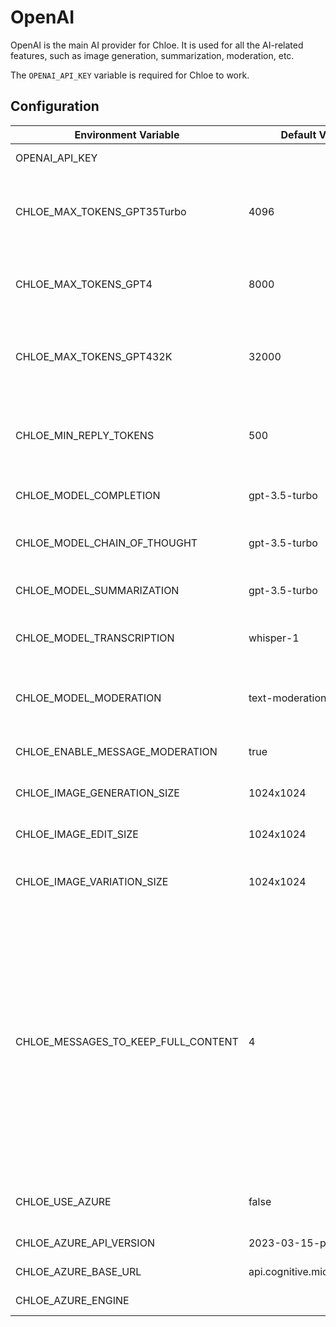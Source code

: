 # OpenAI

OpenAI is the main AI provider for Chloe. It is used for all the AI-related features, such as
image generation, summarization, moderation, etc.

The `OPENAI_API_KEY` variable is required for Chloe to work.

## Configuration

| Environment Variable                | Default Value               | Description                                                                                                                                                                                                                        | Options                                                                                                         |
|-------------------------------------|-----------------------------|------------------------------------------------------------------------------------------------------------------------------------------------------------------------------------------------------------------------------------|-----------------------------------------------------------------------------------------------------------------|
| OPENAI_API_KEY                      |                             | OpenAI API key, required                                                                                                                                                                                                           |                                                                                                                 |
| CHLOE_MAX_TOKENS_GPT35Turbo         | 4096                        | Maximum number of tokens GPT-3.5 Turbo is capable of holding                                                                                                                                                                       |                                                                                                                 |
| CHLOE_MAX_TOKENS_GPT4               | 8000                        | Maximum number of tokens GPT-4 is capable of holding                                                                                                                                                                               |                                                                                                                 |
| CHLOE_MAX_TOKENS_GPT432K            | 32000                       | Maximum number of tokens GPT-4 32K is capable of holding                                                                                                                                                                           |                                                                                                                 |
| CHLOE_MIN_REPLY_TOKENS              | 500                         | Minimum number of tokens that should be available to reply with                                                                                                                                                                    |                                                                                                                 |
| CHLOE_MODEL_COMPLETION              | gpt-3.5-turbo               | Model to use for completion requests                                                                                                                                                                                               | Refer to the [docs](https://platform.openai.com/docs/api-reference/completions/create#completions/create-model) |
| CHLOE_MODEL_CHAIN_OF_THOUGHT        | gpt-3.5-turbo               | Model to use for chain of thought analysis                                                                                                                                                                                         | Refer to the [docs](https://platform.openai.com/docs/api-reference/completions/create#completions/create-model) |
| CHLOE_MODEL_SUMMARIZATION           | gpt-3.5-turbo               | Model to use for summarization                                                                                                                                                                                                     | Refer to the [docs](https://platform.openai.com/docs/api-reference/completions/create#completions/create-model) |
| CHLOE_MODEL_TRANSCRIPTION           | whisper-1                   | Model to use for audio transcription requests                                                                                                                                                                                      | Refer to the [docs](https://platform.openai.com/docs/api-reference/audio/create#audio/create-model)             |
| CHLOE_MODEL_MODERATION              | text-moderation-latest      | Model to use for message content moderation requests                                                                                                                                                                               | Refer to the [docs](https://platform.openai.com/docs/api-reference/moderations/create#moderations/create-model) |
| CHLOE_ENABLE_MESSAGE_MODERATION     | true                        | Whether to moderate messages                                                                                                                                                                                                       | true<br/>false                                                                                                  |
| CHLOE_IMAGE_GENERATION_SIZE         | 1024x1024                   | Size of generated images                                                                                                                                                                                                           | 256x256<br/>512x512<br/>1024x1024                                                                               |
| CHLOE_IMAGE_EDIT_SIZE               | 1024x1024                   | Size of generated image edits                                                                                                                                                                                                      | 256x256<br/>512x512<br/>1024x1024                                                                               |
| CHLOE_IMAGE_VARIATION_SIZE          | 1024x1024                   | Size of generated image variations                                                                                                                                                                                                 | 256x256<br/>512x512<br/>1024x1024                                                                               |
| CHLOE_MESSAGES_TO_KEEP_FULL_CONTENT | 4                           | To increase context, the bot summarizes messages in the background using Extreme TLDR. This setting controls how many of the most recent messages it should keep the full content of in order to provide a better user experience. |                                                                                                                 |
| CHLOE_USE_AZURE                     | false                       | Whether to use Azure's version of OpenAI                                                                                                                                                                                           | true<br/>false                                                                                                  |
| CHLOE_AZURE_API_VERSION             | 2023-03-15-preview          | Azure API version to use                                                                                                                                                                                                           |                                                                                                                 |
| CHLOE_AZURE_BASE_URL                | api.cognitive.microsoft.com | Azure base URL to use                                                                                                                                                                                                              |                                                                                                                 |
| CHLOE_AZURE_ENGINE                  |                             | Azure engine to use                                                                                                                                                                                                                |                                                                                                                 |
